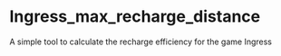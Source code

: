 # Ingress_max_recharge_distance
A simple tool to calculate the recharge efficiency for the game Ingress
